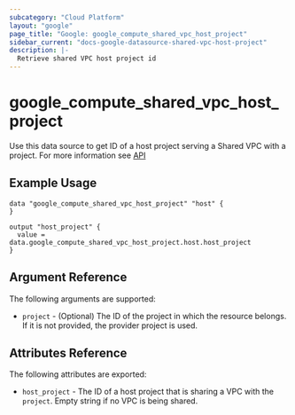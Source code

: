 ```yaml
---
subcategory: "Cloud Platform"
layout: "google"
page_title: "Google: google_compute_shared_vpc_host_project"
sidebar_current: "docs-google-datasource-shared-vpc-host-project"
description: |-
  Retrieve shared VPC host project id
---
```


# google\_compute\_shared\_vpc\_host\_project

Use this data source to get ID of a host project serving a Shared VPC with a project.
For more information see
[API](https://cloud.google.com/compute/docs/reference/rest/v1/projects/getXpnHost)

## Example Usage

```hcl
data "google_compute_shared_vpc_host_project" "host" {
}

output "host_project" {
  value = data.google_compute_shared_vpc_host_project.host.host_project
}
```

## Argument Reference

The following arguments are supported:

* `project` - (Optional) The ID of the project in which the resource belongs. If it is not provided, the provider project is used.


## Attributes Reference

The following attributes are exported:

* `host_project` - The ID of a host project that is sharing a VPC with the `project`. 
Empty string if no VPC is being shared.  
